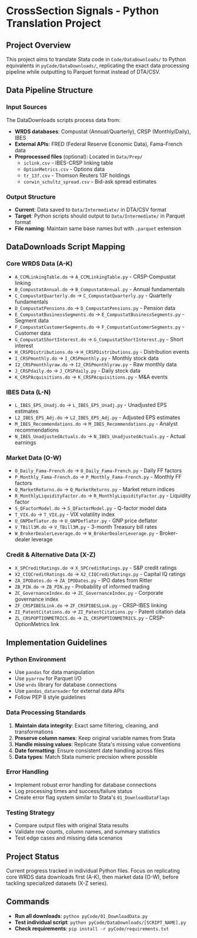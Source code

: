 # CrossSection Signals - Python Translation Project

## Project Overview
This project aims to translate Stata code in `Code/DataDownloads/` to Python equivalents in `pyCode/DataDownloads/`, replicating the exact data processing pipeline while outputting to Parquet format instead of DTA/CSV.

## Data Pipeline Structure

### Input Sources
The DataDownloads scripts process data from:
- **WRDS databases**: Compustat (Annual/Quarterly), CRSP (Monthly/Daily), IBES
- **External APIs**: FRED (Federal Reserve Economic Data), Fama-French data
- **Preprocessed files** (optional): Located in `Data/Prep/`
  - `iclink.csv` - IBES-CRSP linking table
  - `OptionMetrics.csv` - Options data 
  - `tr_13f.csv` - Thomson Reuters 13F holdings
  - `corwin_schultz_spread.csv` - Bid-ask spread estimates

### Output Structure
- **Current**: Data saved to `Data/Intermediate/` in DTA/CSV format
- **Target**: Python scripts should output to `Data/Intermediate/` in Parquet format
- **File naming**: Maintain same base names but with `.parquet` extension

## DataDownloads Script Mapping

### Core WRDS Data (A-K)
- `A_CCMLinkingTable.do` → `A_CCMLinkingTable.py` - CRSP-Compustat linking
- `B_CompustatAnnual.do` → `B_CompustatAnnual.py` - Annual fundamentals  
- `C_CompustatQuarterly.do` → `C_CompustatQuarterly.py` - Quarterly fundamentals
- `D_CompustatPensions.do` → `D_CompustatPensions.py` - Pension data
- `E_CompustatBusinessSegments.do` → `E_CompustatBusinessSegments.py` - Segment data
- `F_CompustatCustomerSegments.do` → `F_CompustatCustomerSegments.py` - Customer data
- `G_CompustatShortInterest.do` → `G_CompustatShortInterest.py` - Short interest
- `H_CRSPDistributions.do` → `H_CRSPDistributions.py` - Distribution events
- `I_CRSPmonthly.do` → `I_CRSPmonthly.py` - Monthly stock data
- `I2_CRSPmonthlyraw.do` → `I2_CRSPmonthlyraw.py` - Raw monthly data
- `J_CRSPdaily.do` → `J_CRSPdaily.py` - Daily stock data
- `K_CRSPAcquisitions.do` → `K_CRSPAcquisitions.py` - M&A events

### IBES Data (L-N)  
- `L_IBES_EPS_Unadj.do` → `L_IBES_EPS_Unadj.py` - Unadjusted EPS estimates
- `L2_IBES_EPS_Adj.do` → `L2_IBES_EPS_Adj.py` - Adjusted EPS estimates
- `M_IBES_Recommendations.do` → `M_IBES_Recommendations.py` - Analyst recommendations
- `N_IBES_UnadjustedActuals.do` → `N_IBES_UnadjustedActuals.py` - Actual earnings

### Market Data (O-W)
- `O_Daily_Fama-French.do` → `O_Daily_Fama-French.py` - Daily FF factors
- `P_Monthly_Fama-French.do` → `P_Monthly_Fama-French.py` - Monthly FF factors  
- `Q_MarketReturns.do` → `Q_MarketReturns.py` - Market return indices
- `R_MonthlyLiquidityFactor.do` → `R_MonthlyLiquidityFactor.py` - Liquidity factor
- `S_QFactorModel.do` → `S_QFactorModel.py` - Q-factor model data
- `T_VIX.do` → `T_VIX.py` - VIX volatility index
- `U_GNPDeflator.do` → `U_GNPDeflator.py` - GNP price deflator
- `V_TBill3M.do` → `V_TBill3M.py` - 3-month Treasury bill rates
- `W_BrokerDealerLeverage.do` → `W_BrokerDealerLeverage.py` - Broker-dealer leverage

### Credit & Alternative Data (X-Z)
- `X_SPCreditRatings.do` → `X_SPCreditRatings.py` - S&P credit ratings
- `X2_CIQCreditRatings.do` → `X2_CIQCreditRatings.py` - Capital IQ ratings
- `ZA_IPODates.do` → `ZA_IPODates.py` - IPO dates from Ritter
- `ZB_PIN.do` → `ZB_PIN.py` - Probability of informed trading
- `ZC_GovernanceIndex.do` → `ZC_GovernanceIndex.py` - Corporate governance index
- `ZF_CRSPIBESLink.do` → `ZF_CRSPIBESLink.py` - CRSP-IBES linking
- `ZI_PatentCitations.do` → `ZI_PatentCitations.py` - Patent citation data
- `ZL_CRSPOPTIONMETRICS.do` → `ZL_CRSPOPTIONMETRICS.py` - CRSP-OptionMetrics link

## Implementation Guidelines

### Python Environment
- Use `pandas` for data manipulation
- Use `pyarrow` for Parquet I/O  
- Use `wrds` library for database connections
- Use `pandas_datareader` for external data APIs
- Follow PEP 8 style guidelines

### Data Processing Standards
1. **Maintain data integrity**: Exact same filtering, cleaning, and transformations
2. **Preserve column names**: Keep original variable names from Stata
3. **Handle missing values**: Replicate Stata's missing value conventions
4. **Date formatting**: Ensure consistent date handling across files
5. **Data types**: Match Stata numeric precision where possible

### Error Handling
- Implement robust error handling for database connections
- Log processing times and success/failure status
- Create error flag system similar to Stata's `01_DownloadDataFlags`

### Testing Strategy
- Compare output files with original Stata results
- Validate row counts, column names, and summary statistics
- Test edge cases and missing data scenarios

## Project Status
Current progress tracked in individual Python files. Focus on replicating core WRDS data downloads first (A-K), then market data (O-W), before tackling specialized datasets (X-Z series).

## Commands
- **Run all downloads**: `python pyCode/01_DownloadData.py`
- **Test individual script**: `python pyCode/DataDownloads/[SCRIPT_NAME].py`
- **Check requirements**: `pip install -r pyCode/requirements.txt`
